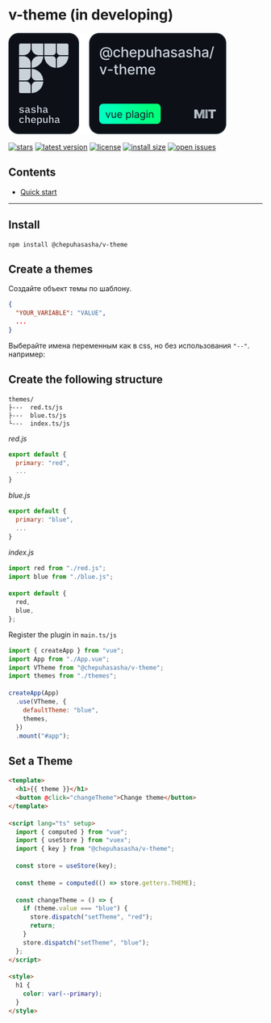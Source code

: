 # v-theme (in developing)

![header](./assets/HEADER.svg)

[![stars](https://badgen.net/github/stars/chepuhasasha/v-theme)](https://github.com/chepuhasasha/v-theme)
[![latest version](https://badgen.net/npm/v/@chepuhasasha/v-theme)](https://github.com/chepuhasasha/v-theme)
[![license](https://badgen.net/github/license/chepuhasasha/v-theme?color=cyan)](https://github.com/chepuhasasha/v-theme/blob/main/LICENSE)
[![install size](https://badgen.net/packagephobia/install/@chepuhasasha/v-theme?label=npm+install)](https://packagephobia.now.sh/result?p=@chepuhasasha/v-theme)
[![open issues](https://badgen.net/github/open-issues/chepuhasasha/v-theme?label=issues)](https://github.com/chepuhasasha/v-lang/issues)

## Contents

- [Quick start](#quick-start)

---

## Install

```
npm install @chepuhasasha/v-theme
```

## Сreate a themes

Создайте объект темы по шаблону.

```json
{
  "YOUR_VARIABLE": "VALUE",
  ...
}
```

Выберайте имена переменным как в css, но без использования `"--"`.
например:

## Сreate the following structure

```
themes/
├---  red.ts/js
├---  blue.ts/js
└---  index.ts/js
```

_red.js_

```js
export default {
  primary: "red",
  ...
}
```

_blue.js_

```js
export default {
  primary: "blue",
  ...
}
```

_index.js_

```js
import red from "./red.js";
import blue from "./blue.js";

export default {
  red,
  blue,
};
```

Register the plugin in `main.ts/js`

```js
import { createApp } from "vue";
import App from "./App.vue";
import VTheme from "@chepuhasasha/v-theme";
import themes from "./themes";

createApp(App)
  .use(VTheme, {
    defaultTheme: "blue",
    themes,
  })
  .mount("#app");
```

## Set a Theme

```html
<template>
  <h1>{{ theme }}</h1>
  <button @click="changeTheme">Change theme</button>
</template>

<script lang="ts" setup>
  import { computed } from "vue";
  import { useStore } from "vuex";
  import { key } from "@chepuhasasha/v-theme";

  const store = useStore(key);

  const theme = computed(() => store.getters.THEME);

  const changeTheme = () => {
    if (theme.value === "blue") {
      store.dispatch("setTheme", "red");
      return;
    }
    store.dispatch("setTheme", "blue");
  };
</script>

<style>
  h1 {
    color: var(--primary);
  }
</style>
```
